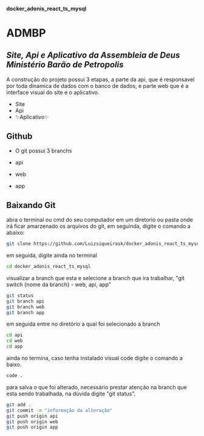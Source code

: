#### docker_adonis_react_ts_mysql

# ADMBP
## _Site, Api e Aplicativo da Assembleia de Deus Ministério Barão de Petropolis_

A construção do projeto possui 3 etapas, a parte da api, que é responsavel por toda dinamica de dados com o banco de dados, e parte web que é a interface visual do site e o aplicativo.

- Site
- Api
- ✨Aplicativo✨

## Github

- O git possui 3 branchs


- api
- web
- app

## Baixando Git

abra o terminal ou cmd do seu computador em um diretorio ou pasta onde irá ficar amarzenado os arquivos do git, em seguinda, digite o comando a abaixo:

```sh
git clone https://github.com/Luizsiqueirask/docker_adonis_react_ts_mysql
```

em seguida, digite ainda no terminal

```sh
cd docker_adonis_react_ts_mysql
```
visualizar a branch que esta e selecione a branch que ira trabalhar,
"git switch {nome da branch} - web, api, app"

```sh
git status
git branch api
git branch web
git branch app
```
em seguida entre no diretório a qual foi selecionado a branch

```sh
cd api 
cd web
cd app
```

ainda no termina, caso tenha instalado visual code digite o comando a baixo.

```sh
code .
```

para salva o que foi alterado, necessário prestar atenção na branch que esta sendo trabalhada,
na dúvida digite "git status".

```sh
git add .
git commit -m "informação da alteração"
git push origin api
git push origin web
git push origin app
```


